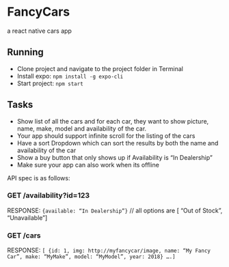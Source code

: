 # FancyCars
a react native cars app

## Running
- Clone project and navigate to the project folder in Terminal
- Install expo: `npm install -g expo-cli`
- Start project: `npm start`

## Tasks
- Show list of all the cars and for each car, they want to show picture, name, make, model and availability of the car. 
- Your app should support infinite scroll for the listing of the cars
- Have a sort Dropdown which can sort the results by both the name and availability of the car
- Show a buy button that only shows up if Availability is “In Dealership”
- Make sure your app can also work when its offline

API spec is as follows: 

### GET /availability?id=123
RESPONSE: `{available: “In Dealership”}`  // all  options are [ “Out of Stock”, “Unavailable”]

### GET /cars
RESPONSE:  `[ {id: 1, img: http://myfancycar/image, name: “My Fancy Car”, make: “MyMake”, model: “MyModel”, year: 2018} ….]`
